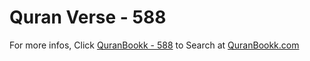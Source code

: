 # Quran Verse - 588 

For more infos, Click [QuranBookk - 588](https://www.quranbookk.com/quran/search?q=588) to Search at [QuranBookk.com](http://quranbookk.com/)